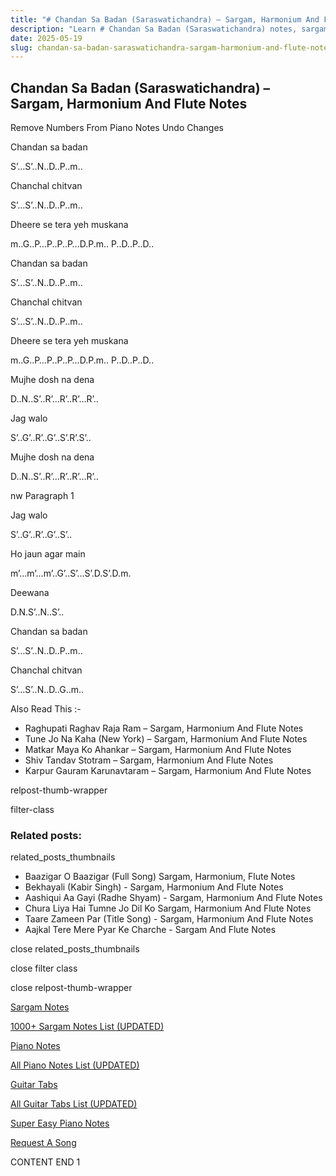 ```yaml
---
title: "# Chandan Sa Badan (Saraswatichandra) – Sargam, Harmonium And Flute Notes"
description: "Learn # Chandan Sa Badan (Saraswatichandra) notes, sargam, harmonium notations and flute notes. Easy step-by-step tutorial for beginners."
date: 2025-05-19
slug: chandan-sa-badan-saraswatichandra-sargam-harmonium-and-flute-notes
---
```


## Chandan Sa Badan (Saraswatichandra) – Sargam, Harmonium And Flute Notes

Remove Numbers From Piano Notes
Undo Changes

Chandan sa badan

S’…S’..N..D..P..m..

Chanchal chitvan

S’…S’..N..D..P..m..

Dheere se tera yeh muskana

m..G..P…P..P..P…D.P.m.. P..D..P..D..

Chandan sa badan

S’…S’..N..D..P..m..

Chanchal chitvan

S’…S’..N..D..P..m..

Dheere se tera yeh muskana

m..G..P…P..P..P…D.P.m.. P..D..P..D..

Mujhe dosh na dena

D..N..S’..R’…R’..R’…R’..

Jag walo

S’..G’..R’..G’..S’.R’.S’..

Mujhe dosh na dena

D..N..S’..R’…R’..R’…R’..

nw Paragraph 1

Jag walo

S’..G’..R’..G’..S’..

Ho jaun agar main

m’…m’…m’..G’..S’…S’.D.S’.D.m.

Deewana

D.N.S’..N..S’..

Chandan sa badan

S’…S’..N..D..P..m..

Chanchal chitvan

S’…S’..N..D..G..m..

Also Read This :-

* Raghupati Raghav Raja Ram – Sargam, Harmonium And Flute Notes
* Tune Jo Na Kaha (New York) – Sargam, Harmonium And Flute Notes
* Matkar Maya Ko Ahankar – Sargam, Harmonium And Flute Notes
* Shiv Tandav Stotram – Sargam, Harmonium And Flute Notes
* Karpur Gauram Karunavtaram – Sargam, Harmonium And Flute Notes

relpost-thumb-wrapper

filter-class

### Related posts:

related_posts_thumbnails

* Baazigar O Baazigar (Full Song) Sargam, Harmonium, Flute Notes
* Bekhayali (Kabir Singh) - Sargam, Harmonium And Flute Notes
* Aashiqui Aa Gayi (Radhe Shyam) - Sargam, Harmonium And Flute Notes
* Chura Liya Hai Tumne Jo Dil Ko Sargam, Harmonium And Flute Notes
* Taare Zameen Par (Title Song) - Sargam, Harmonium And Flute Notes
* Aajkal Tere Mere Pyar Ke Charche - Sargam And Flute Notes

close related_posts_thumbnails

close filter class

close relpost-thumb-wrapper

[Sargam Notes](/sargam-notes.html)

[1000+ Sargam Notes List (UPDATED)](/all-songs-list-sargam-notes.html)

[Piano Notes](/piano-notes.html)

[All Piano Notes List (UPDATED)](/all-songs-list-piano-notes.html)

[Guitar Tabs](/guitar-tabs.html)

[All Guitar Tabs List (UPDATED)](/all-songs-list-guitar-tabs.html)

[Super Easy Piano Notes](https://studywall.in/)

[Request A Song](/request-a-song.html)

CONTENT END 1

